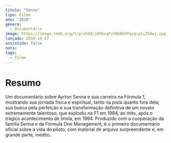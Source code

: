 ```yaml
---
titulo: "Senna"
tipo: Filme
ano: "2010"
gênero:
  - Documentário
image: https://image.tmdb.org/t/p/w500/j0DbcqFzXB6Bk9fqvgcp1iZG8wj.jpg
lançado: 2010-10-07
assistido: false
nota:
tags:
  - filme
---
```

# Resumo
Um documentário sobre Ayrton Senna e sua carreira na Fórmula 1, mostrando sua jornada física e espiritual, tanto na pista quanto fora dela; sua busca pela perfeição e sua transformação definitiva de um novato extremamente talentoso, que explodiu na F1 em 1984, ao mito, após o trágico acontecimento de Ímola, em 1994. Produzido com a cooperação da família Senna e da Fórmula One Management, é o primeiro documentário oficial sobre a vida do piloto, com material de arquivo surpreendente e, em grande parte, inédito.
